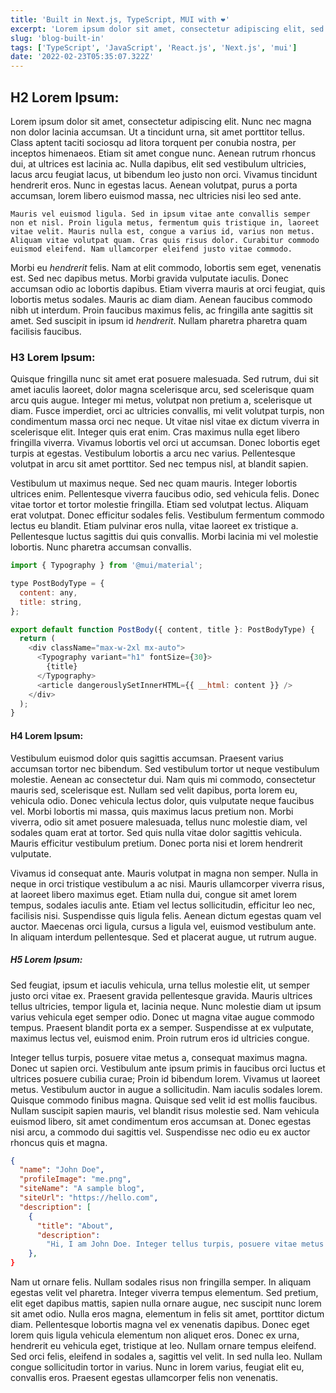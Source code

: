 ```yaml
---
title: 'Built in Next.js, TypeScript, MUI with ❤️'
excerpt: 'Lorem ipsum dolor sit amet, consectetur adipiscing elit, sed do eiusmod tempor incididunt ut labore et dolore magna aliqua.'
slug: 'blog-built-in'
tags: ['TypeScript', 'JavaScript', 'React.js', 'Next.js', 'mui']
date: '2022-02-23T05:35:07.322Z'
---
```


## H2 Lorem Ipsum:

Lorem ipsum dolor sit amet, consectetur adipiscing elit. Nunc nec magna non dolor lacinia accumsan. Ut a tincidunt urna, sit amet porttitor tellus. Class aptent taciti sociosqu ad litora torquent per conubia nostra, per inceptos himenaeos. Etiam sit amet congue nunc. Aenean rutrum rhoncus dui, at ultrices est lacinia ac. Nulla dapibus, elit sed vestibulum ultricies, lacus arcu feugiat lacus, ut bibendum leo justo non orci. Vivamus tincidunt hendrerit eros. Nunc in egestas lacus. Aenean volutpat, purus a porta accumsan, lorem libero euismod massa, nec ultricies nisi leo sed ante.

```
Mauris vel euismod ligula. Sed in ipsum vitae ante convallis semper non et nisl. Proin ligula metus, fermentum quis tristique in, laoreet vitae velit. Mauris nulla est, congue a varius id, varius non metus. Aliquam vitae volutpat quam. Cras quis risus dolor. Curabitur commodo euismod eleifend. Nam ullamcorper eleifend justo vitae commodo.
```

Morbi eu _hendrerit_ felis. Nam at elit commodo, lobortis sem eget, venenatis est. Sed nec dapibus metus. Morbi gravida vulputate iaculis. Donec accumsan odio ac lobortis dapibus. Etiam viverra mauris at orci feugiat, quis lobortis metus sodales. Mauris ac diam diam. Aenean faucibus commodo nibh ut interdum. Proin faucibus maximus felis, ac fringilla ante sagittis sit amet. Sed suscipit in ipsum id _hendrerit_. Nullam pharetra pharetra quam facilisis faucibus.

### H3 Lorem Ipsum:

Quisque fringilla nunc sit amet erat posuere malesuada. Sed rutrum, dui sit amet iaculis laoreet, dolor magna scelerisque arcu, sed scelerisque quam arcu quis augue. Integer mi metus, volutpat non pretium a, scelerisque ut diam. Fusce imperdiet, orci ac ultricies convallis, mi velit volutpat turpis, non condimentum massa orci nec neque. Ut vitae nisl vitae ex dictum viverra in scelerisque elit. Integer quis erat enim. Cras maximus nulla eget libero fringilla viverra. Vivamus lobortis vel orci ut accumsan. Donec lobortis eget turpis at egestas. Vestibulum lobortis a arcu nec varius. Pellentesque volutpat in arcu sit amet porttitor. Sed nec tempus nisl, at blandit sapien.

Vestibulum ut maximus neque. Sed nec quam mauris. Integer lobortis ultrices enim. Pellentesque viverra faucibus odio, sed vehicula felis. Donec vitae tortor et tortor molestie fringilla. Etiam sed volutpat lectus. Aliquam erat volutpat. Donec efficitur sodales felis. Vestibulum fermentum commodo lectus eu blandit. Etiam pulvinar eros nulla, vitae laoreet ex tristique a. Pellentesque luctus sagittis dui quis convallis. Morbi lacinia mi vel molestie lobortis. Nunc pharetra accumsan convallis.

```js
import { Typography } from '@mui/material';

type PostBodyType = {
  content: any,
  title: string,
};

export default function PostBody({ content, title }: PostBodyType) {
  return (
    <div className="max-w-2xl mx-auto">
      <Typography variant="h1" fontSize={30}>
        {title}
      </Typography>
      <article dangerouslySetInnerHTML={{ __html: content }} />
    </div>
  );
}
```

#### H4 Lorem Ipsum:

Vestibulum euismod dolor quis sagittis accumsan. Praesent varius accumsan tortor nec bibendum. Sed vestibulum tortor ut neque vestibulum molestie. Aenean ac consectetur dui. Nam quis mi commodo, consectetur mauris sed, scelerisque est. Nullam sed velit dapibus, porta lorem eu, vehicula odio. Donec vehicula lectus dolor, quis vulputate neque faucibus vel. Morbi lobortis mi massa, quis maximus lacus pretium non. Morbi viverra, odio sit amet posuere malesuada, tellus nunc molestie diam, vel sodales quam erat at tortor. Sed quis nulla vitae dolor sagittis vehicula. Mauris efficitur vestibulum pretium. Donec porta nisi et lorem hendrerit vulputate.

Vivamus id consequat ante. Mauris volutpat in magna non semper. Nulla in neque in orci tristique vestibulum a ac nisi. Mauris ullamcorper viverra risus, at laoreet libero maximus eget. Etiam nulla dui, congue sit amet lorem tempus, sodales iaculis ante. Etiam vel lectus sollicitudin, efficitur leo nec, facilisis nisi. Suspendisse quis ligula felis. Aenean dictum egestas quam vel auctor. Maecenas orci ligula, cursus a ligula vel, euismod vestibulum ante. In aliquam interdum pellentesque. Sed et placerat augue, ut rutrum augue.

##### H5 Lorem Ipsum:

Sed feugiat, ipsum et iaculis vehicula, urna tellus molestie elit, ut semper justo orci vitae ex. Praesent gravida pellentesque gravida. Mauris ultrices tellus ultricies, tempor ligula et, lacinia neque. Nunc molestie diam ut ipsum varius vehicula eget semper odio. Donec ut magna vitae augue commodo tempus. Praesent blandit porta ex a semper. Suspendisse at ex vulputate, maximus lectus vel, euismod enim. Proin rutrum eros id ultricies congue.

Integer tellus turpis, posuere vitae metus a, consequat maximus magna. Donec ut sapien orci. Vestibulum ante ipsum primis in faucibus orci luctus et ultrices posuere cubilia curae; Proin id bibendum lorem. Vivamus ut laoreet metus. Vestibulum auctor in augue a sollicitudin. Nam iaculis sodales lorem. Quisque commodo finibus magna. Quisque sed velit id est mollis faucibus. Nullam suscipit sapien mauris, vel blandit risus molestie sed. Nam vehicula euismod libero, sit amet condimentum eros accumsan at. Donec egestas nisi arcu, a commodo dui sagittis vel. Suspendisse nec odio eu ex auctor rhoncus quis et magna.

```json
{
  "name": "John Doe",
  "profileImage": "me.png",
  "siteName": "A sample blog",
  "siteUrl": "https://hello.com",
  "description": [
    {
      "title": "About",
      "description":
        "Hi, I am John Doe. Integer tellus turpis, posuere vitae metus a, consequat maximus magna. Donec ut sapien orci. Vestibulum ante ipsum primis in faucibus orci."
    },
}
```

Nam ut ornare felis. Nullam sodales risus non fringilla semper. In aliquam egestas velit vel pharetra. Integer viverra tempus elementum. Sed pretium, elit eget dapibus mattis, sapien nulla ornare augue, nec suscipit nunc lorem sit amet odio. Nulla eros magna, elementum in felis sit amet, porttitor dictum diam. Pellentesque lobortis magna vel ex venenatis dapibus. Donec eget lorem quis ligula vehicula elementum non aliquet eros. Donec ex urna, hendrerit eu vehicula eget, tristique at leo. Nullam ornare tempus eleifend. Sed orci felis, eleifend in sodales a, sagittis vel velit. In sed nulla leo. Nullam congue sollicitudin tortor in varius. Nunc in lorem varius, feugiat elit eu, convallis eros. Praesent egestas ullamcorper felis non venenatis.
